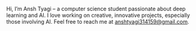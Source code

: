 Hi, I’m Ansh Tyagi – a computer science student passionate about deep learning and AI. I love working on creative, innovative projects, especially those involving AI. Feel free to reach me at anshtyagi314159@gmail.com.



<!---
Anshtyagi1729/Anshtyagi1729 is a ✨ special ✨ repository because its `README.md` (this file) appears on your GitHub profile.
You can click the Preview link to take a look at your changes.
--->
